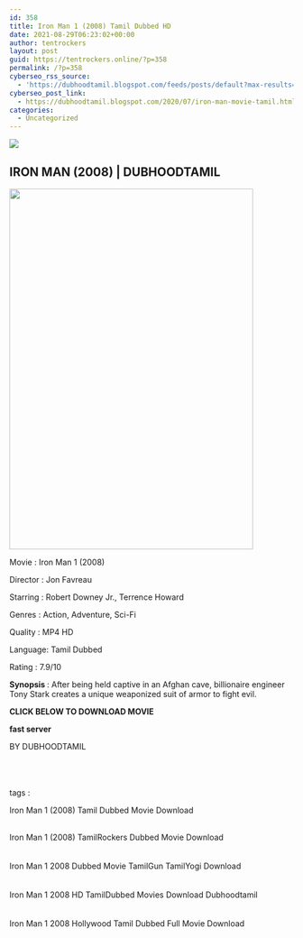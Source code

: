 ```yaml
---
id: 358
title: Iron Man 1 (2008) Tamil Dubbed HD
date: 2021-08-29T06:23:02+00:00
author: tentrockers
layout: post
guid: https://tentrockers.online/?p=358
permalink: /?p=358
cyberseo_rss_source:
  - 'https://dubhoodtamil.blogspot.com/feeds/posts/default?max-results=150&start-index=151'
cyberseo_post_link:
  - https://dubhoodtamil.blogspot.com/2020/07/iron-man-movie-tamil.html
categories:
  - Uncategorized
---
```

<div class="media_block">
  <img src="https://1.bp.blogspot.com/-ahfkEckfrWk/XwVxHI4wd5I/AAAAAAAABrk/8oy4Z_9Ky2AylYP5XrN3lX1LIa9F1ZOLACNcBGAsYHQ/s72-c/wp3405076.jpg" class="media_thumbnail" />
</div>

<div dir="ltr" trbidi="on" readability="24.635262449529">
  <h2>
    <span>IRON MAN (2008) | DUBHOODTAMIL</span>
  </h2>
  
  <div class="separator">
    <a href="https://1.bp.blogspot.com/-ahfkEckfrWk/XwVxHI4wd5I/AAAAAAAABrk/8oy4Z_9Ky2AylYP5XrN3lX1LIa9F1ZOLACNcBGAsYHQ/s1600/wp3405076.jpg" imageanchor="1"><img loading="lazy" border="0" data-original-height="1280" data-original-width="864" height="640" src="https://1.bp.blogspot.com/-ahfkEckfrWk/XwVxHI4wd5I/AAAAAAAABrk/8oy4Z_9Ky2AylYP5XrN3lX1LIa9F1ZOLACNcBGAsYHQ/s640/wp3405076.jpg" width="432" /></a>
  </div>
  
  <p>
    <span>Movie<span> </span>:<span> </span>Iron Man 1 (2008)</span>
  </p>
  
  <p>
    <span>Director<span> </span>:<span> </span>Jon Favreau</span>
  </p>
  
  <p>
    <span>Starring<span> </span>:<span> </span>Robert Downey Jr., Terrence Howard</span>
  </p>
  
  <p>
    <span>Genres<span> </span>:<span> </span>Action, Adventure, Sci-Fi</span>
  </p>
  
  <p>
    <span>Quality<span> </span>:<span> </span>MP4 HD</span>
  </p>
  
  <p>
    <span>Language:<span> </span>Tamil Dubbed</span>
  </p>
  
  <p>
    <span>Rating<span> </span>:<span> </span>7.9/10</span>
  </p>
  
  <p>
    <span><b>Synopsis&nbsp;</b>: After being held captive in an Afghan cave, billionaire engineer Tony Stark creates a unique weaponized suit of armor to fight evil.</span>
  </p>
  
  <p>
    <span><b>CLICK BELOW TO DOWNLOAD MOVIE</b></span>
  </p>
  
  <p>
    <span><b>fast server</b></span>
  </p>
  
  <p>
    <span>BY DUBHOODTAMIL</span><br /><span><br /></span><br /> <span><br /></span>
  </p>
  
  <p>
    <span>tags :</span>
  </p>
  
  <p>
    <span>Iron Man 1 (2008) Tamil Dubbed Movie Download</span><br /><span><br /></span>
  </p>
  
  <p>
    <span>Iron Man 1 (2008) TamilRockers Dubbed Movie Download</span><br /><span><br /></span><br /> <span>Iron Man 1 2008 Dubbed Movie TamilGun TamilYogi Download</span><br /><span><br /></span><br /> <span>Iron Man 1 2008 HD TamilDubbed Movies Download Dubhoodtamil</span><br /><span><br /></span><br /> <span>Iron Man 1 2008 Hollywood Tamil Dubbed Full Movie Download</span>
  </p></p>
</div>